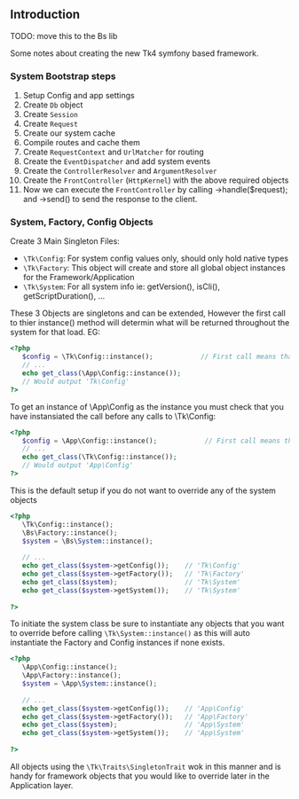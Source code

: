 
## Introduction

TODO: move this to the Bs lib

Some notes about creating the new Tk4 symfony based framework.


### System Bootstrap steps

1. Setup Config and app settings
1. Create `Db` object
1. Create `Session`
1. Create `Request`
1. Create our system cache
1. Compile routes and cache them
1. Create `RequestContext` and `UrlMatcher` for routing
1. Create the `EventDispatcher` and add system events
1. Create the `ControllerResolver` and `ArgumentResolver`
1. Create the `FrontController` (`HttpKernel`) with the above required objects
2. Now we can execute the `FrontController` by calling ->handle($request); and ->send() to send the response to the client.


### System, Factory, Config Objects

Create 3 Main Singleton Files:

 - `\Tk\Config`:    For system config values only, should only hold native types
 - `\Tk\Factory`:   This object will create and store all global object instances for the Framework/Application
 - `\Tk\System`:    For all system info ie: getVersion(), isCli(), getScriptDuration(), ...

These 3 Objects are singletons and can be extended, However the first call to thier instance() method
will determin what will be returned throughout the system for that load.
EG:
```php
<?php
   $config = \Tk\Config::instance();            // First call means that \Tk\Config is stored as the instance
   // ...
   echo get_class(\App\Config::instance());
   // Would output 'Tk\Config'
?>
```
To get an instance of \App\Config as the instance you must check that you have 
instansiated the call before any calls to \Tk\Config:

```php
<?php
   $config = \App\Config::instance();            // First call means that \App\Config is stored as the instance
   // ...
   echo get_class(\Tk\Config::instance());
   // Would output 'App\Config'
?>
```


This is the default setup if you do not want to override any of the system objects
```php
<?php
   \Tk\Config::instance();
   \Bs\Factory::instance();
   $system = \Bs\System::instance();
   
   // ...
   echo get_class($system->getConfig());    // 'Tk\Config'
   echo get_class($system->getFactory());   // 'Tk\Factory'
   echo get_class($system);                 // 'Tk\System'
   echo get_class($system->getSystem());    // 'Tk\System'
   
?>
```

To initiate the system class be sure to instantiate any objects that you want to override before calling `\Tk\System::instance()` 
as this will auto instantiate the Factory and Config instances if none exists.
```php
<?php
   \App\Config::instance();
   \App\Factory::instance();
   $system = \App\System::instance();
   
   // ...
   echo get_class($system->getConfig());    // 'App\Config'
   echo get_class($system->getFactory());   // 'App\Factory'
   echo get_class($system);                 // 'App\System'
   echo get_class($system->getSystem());    // 'App\System'
   
?>
```

All objects using the `\Tk\Traits\SingletonTrait` wok in this manner and is handy for framework objects
that you would like to override later in the Application layer.


